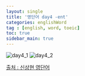 ```yaml
---
layout: single
title: '영단어 day4 -ent'
categories: englishWord
tag : [english, word, toeic]
toc: true
sidebar_main: true
---
```



![day4_1](https://ingu627.github.io/images/english/day4_1.jpg)
![day4_2](https://ingu627.github.io/images/english/day4_2.jpg)



[출처 : 신상현 영단어](https://www.aladin.co.kr/shop/wproduct.aspx?ItemId=126278788)